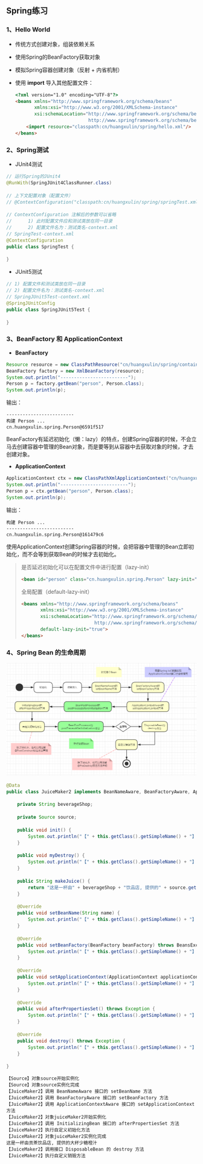 ## Spring练习

### 1、Hello World

- 传统方式创建对象，组装依赖关系

- 使用Spring的BeanFactory获取对象

- 模拟Spring容器创建对象（反射 + 内省机制）

- 使用 **import** 导入其他配置文件：

  ```html
  <?xml version="1.0" encoding="UTF-8"?>
  <beans xmlns="http://www.springframework.org/schema/beans"
         xmlns:xsi="http://www.w3.org/2001/XMLSchema-instance"
         xsi:schemaLocation="http://www.springframework.org/schema/beans
                             http://www.springframework.org/schema/beans/spring-beans.xsd">
      <import resource="classpath:cn/huangxulin/spring/hello.xml"/>
  </beans>
  ```

### 2、Spring测试

- JUnit4测试

```java
// 运行Spring的JUnit4
@RunWith(SpringJUnit4ClassRunner.class)

// 上下文配置对象（配置文件）
// @ContextConfiguration("classpath:cn/huangxulin/spring/springTest.xml")

// ContextConfiguration 注解后的参数可以省略
// 		1) 此时配置文件应和测试类放在同一目录
//      2) 配置文件名为：测试类名-context.xml
// SpringTest-context.xml
@ContextConfiguration
public class SpringTest {
    
}
```

- JUnit5测试

```java
// 1) 配置文件和测试类放在同一目录
// 2) 配置文件名为：测试类名-context.xml
// SpringJUnit5Test-context.xml
@SpringJUnitConfig
public class SpringJUnit5Test {
    
}
```

### 3、BeanFactory 和 ApplicationContext

- **BeanFactory**

```java
Resource resource = new ClassPathResource("cn/huangxulin/spring/container.xml");
BeanFactory factory = new XmlBeanFactory(resource);
System.out.println("-------------------------");
Person p = factory.getBean("person", Person.class);
System.out.println(p);
```

输出：

```
-------------------------
构建 Person ...
cn.huangxulin.spring.Person@6591f517
```

BeanFactory有延迟初始化（懒：lazy）的特点，创建Spring容器的时候，不会立马去创建容器中管理的Bean对象，而是要等到从容器中去获取对象的时候，才去创建对象。

- **ApplicationContext**

```java
ApplicationContext ctx = new ClassPathXmlApplicationContext("cn/huangxulin/spring/container.xml");
System.out.println("-------------------------");
Person p = ctx.getBean("person", Person.class);
System.out.println(p);
```

输出：

```
构建 Person ...
-------------------------
cn.huangxulin.spring.Person@161479c6
```

使用ApplicationContext创建Spring容器的时候，会把容器中管理的Bean立即初始化，而不会等到获取Bean的时候才去初始化。

> 是否延迟初始化可以在配置文件中进行配置（lazy-init）
>
> ```html
> <bean id="person" class="cn.huangxulin.spring.Person" lazy-init="default" />
> ```
> 全局配置（default-lazy-init）
>
> ```html
> <beans xmlns="http://www.springframework.org/schema/beans"
>        xmlns:xsi="http://www.w3.org/2001/XMLSchema-instance"
>        xsi:schemaLocation="http://www.springframework.org/schema/beans
>                            http://www.springframework.org/schema/beans/spring-beans.xsd"
>        default-lazy-init="true">
> </beans>
> ```

### 4、Spring Bean 的生命周期

![bean-life-cycle.png](./bean-life-cycle.png)

```java
@Data
public class JuiceMaker2 implements BeanNameAware, BeanFactoryAware, ApplicationContextAware, InitializingBean, DisposableBean {

    private String beverageShop;

    private Source source;

    public void init() {
        System.out.println("【" + this.getClass().getSimpleName() + "】执行自定义初始化方法");
    }

    public void myDestroy() {
        System.out.println("【" + this.getClass().getSimpleName() + "】执行自定义销毁方法");
    }

    public String makeJuice() {
        return "这是一杯由" + beverageShop + "饮品店, 提供的" + source.getSize() + source.getSugar() + source.getFruit();
    }

    @Override
    public void setBeanName(String name) {
        System.out.println("【" + this.getClass().getSimpleName() + "】调用 BeanNameAware 接口的 setBeanName 方法");
    }

    @Override
    public void setBeanFactory(BeanFactory beanFactory) throws BeansException {
        System.out.println("【" + this.getClass().getSimpleName() + "】调用 BeanFactoryAware 接口的 setBeanFactory 方法");
    }

    @Override
    public void setApplicationContext(ApplicationContext applicationContext) throws BeansException {
        System.out.println("【" + this.getClass().getSimpleName() + "】调用 ApplicationContextAware 接口的 setApplicationContext 方法");
    }

    @Override
    public void afterPropertiesSet() throws Exception {
        System.out.println("【" + this.getClass().getSimpleName() + "】调用 InitializingBean 接口的 afterPropertiesSet 方法");
    }

    @Override
    public void destroy() throws Exception {
        System.out.println("【" + this.getClass().getSimpleName() + "】调用接口 DisposableBean 的 destroy 方法");
    }

}
```

```
【Source】对象source开始实例化
【Source】对象source实例化完成
【JuiceMaker2】调用 BeanNameAware 接口的 setBeanName 方法
【JuiceMaker2】调用 BeanFactoryAware 接口的 setBeanFactory 方法
【JuiceMaker2】调用 ApplicationContextAware 接口的 setApplicationContext 方法
【JuiceMaker2】对象juiceMaker2开始实例化
【JuiceMaker2】调用 InitializingBean 接口的 afterPropertiesSet 方法
【JuiceMaker2】执行自定义初始化方法
【JuiceMaker2】对象juiceMaker2实例化完成
这是一杯由贡茶饮品店, 提供的大杯少糖橙汁
【JuiceMaker2】调用接口 DisposableBean 的 destroy 方法
【JuiceMaker2】执行自定义销毁方法
```







